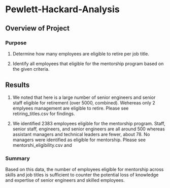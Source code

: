 # Pewlett-Hackard-Analysis

## Overview of Project

### Purpose

1. Determine how many employees are eligible to retire per job title.

2. Identify all employees that eligible for the mentorship program based on the given criteria.

## Results

1.  We noted that here is a large number of senior engineers and senior staff eligible for retirement (over 5000, combined).  Wehereas only 2 emplyees management are eligible to retire. Please see retiring_titles.csv for findings. 
	

2.  We identified 2383 employees eligible for the mentorship program.  Staff, senior staff, engineers, and senior engineers are all around 500 whereas assistant managers and technical leaders are fewer, about 78.  No managers were identified as eligible for mentorship. Please see mentorshi_eligibility.csv and 

### Summary

Based on this data, the number of employees eligible for mentorship across skills and job titles is sufficient to counter the potential loss of knowledge and expertise of senior engineers and skilled employees.
